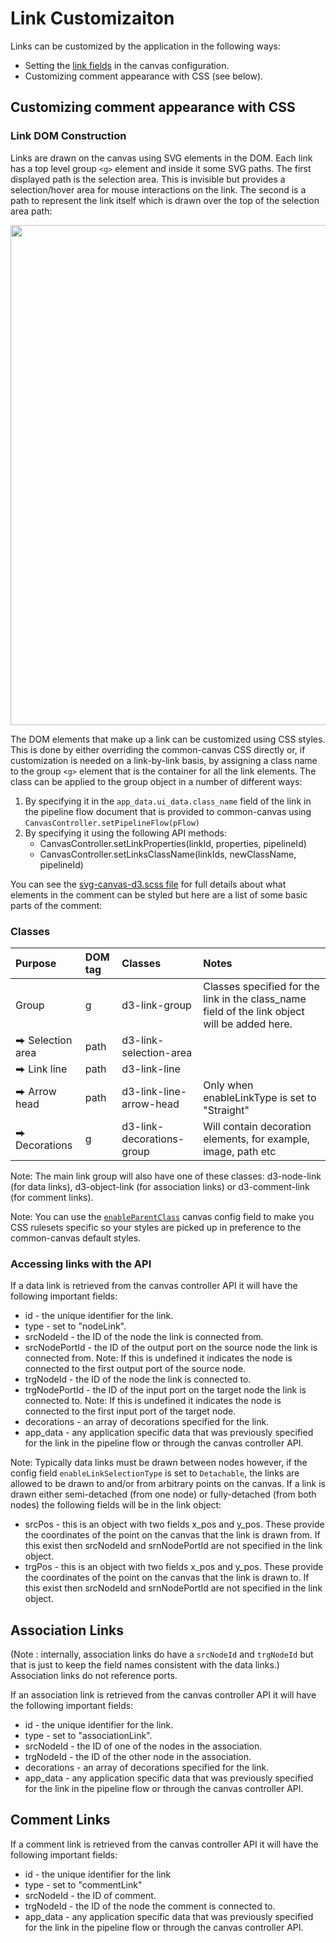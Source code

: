 # Link Customizaiton

Links can be customized by the application in the following ways:

* Setting the [link fields](03.02.01-canvas-config.md/#enablemarkdownincomments/#links) in  the canvas configuration.
* Customizing comment appearance with CSS (see below).


## Customizing comment appearance with CSS

### Link DOM Construction

Links are drawn on the canvas using SVG elements in the DOM. Each link has a top level group `<g>` element and inside it some SVG paths. The first displayed path is the selection area. This is invisible but provides a selection/hover area for mouse interactions on the link. The second is a path to represent the link itself which is drawn over the top of the selection area path:

<img src="../assets/cc-link-elements-dom.png" width="800" />

The DOM elements that make up a link can be customized using CSS styles. This is done by either overriding the common-canvas CSS directly or, if customization is needed on a link-by-link basis, by assigning a class name to the group `<g>` element that is the container for all the link elements. The class can be applied to the group object in a number of different ways:

1. By specifying it in the `app_data.ui_data.class_name` field of the link in the pipeline flow document that is provided to common-canvas using `CanvasController.setPipelineFlow(pFlow)`
2. By specifying it using the following API methods:
    * CanvasController.setLinkProperties(linkId, properties, pipelineId)
    * CanvasController.setLinksClassName(linkIds, newClassName, pipelineId)

You can see the [svg-canvas-d3.scss file](https://github.com/elyra-ai/canvas/blob/main/canvas_modules/common-canvas/src/common-canvas/svg-canvas-d3.scss) for full details about what elements in the comment can be styled but here are a list of some basic parts of the comment:


### Classes

| Purpose      | DOM tag                             | Classes      | Notes                            |
| :---------- | :----------------------------------- | :---------- | :----------------------------------- |
|Group	| g |	d3-link-group |	Classes specified for the link in the class_name field of the link object will be added here. |
|⮕ Selection area|	path |	d3-link-selection-area	| |
|⮕ Link line	| path |	d3-link-line |	 |
|⮕ Arrow head	| path |	d3-link-line-arrow-head |	Only when enableLinkType is set to "Straight" |
|⮕ Decorations	| g |	d3-link-decorations-group |	Will contain decoration elements, for example, image, path etc |

Note: The main link group will also have one of these classes: d3-node-link (for data links), d3-object-link (for association links) or d3-comment-link (for comment links).


Note: You can use the [`enableParentClass`](03.02.01-canvas-config.md#enableparentclass) canvas config field to make you CSS rulesets specific so your styles are picked up in preference to the common-canvas default styles.

### Accessing links with the API

If a data link is retrieved from the canvas controller API it will have the following important fields:

* id - the unique identifier for the link.
* type - set to "nodeLink".
* srcNodeId - the ID of the node the link is connected from.
* srcNodePortId - the ID of the output port on the source node the link is connected from. Note: If this is undefined it indicates the node is connected to the first output port of the source node.
* trgNodeId - the ID of the node the link is connected to.
* trgNodePortId - the ID of the input port on the target node the link is connected to. Note: If this is undefined it indicates the node is connected to the first input port of the target node.
* decorations - an array of decorations specified for the link.
* app_data - any application specific data that was previously specified for the link in the pipeline flow or through the canvas controller API.

Note: Typically data links must be drawn between nodes however, if the config field `enableLinkSelectionType` is set to `Detachable`, the links are allowed to be drawn to and/or from arbitrary points on the canvas. If a link is drawn either semi-detached (from one node) or fully-detached (from both nodes) the following fields will be in the link object:

* srcPos - this is an object with two fields x_pos and y_pos. These provide the coordinates of the point on the canvas that the link is drawn from. If this exist then srcNodeId and srnNodePortId are not specified in the link object.
* trgPos - this is an object with two fields x_pos and y_pos. These provide the coordinates of the point on the canvas that the link is drawn to. If this exist then srcNodeId and srnNodePortId are not specified in the link object.

## Association Links

 (Note : internally, association links do have a `srcNodeId` and `trgNodeId` but that is just to keep the field names consistent with the data links.) Association links do not reference ports.

If an association link is retrieved from the canvas controller API it will have the following important fields:

* id - the unique identifier for the link.
* type - set to "associationLink".
* srcNodeId - the ID of one of the nodes in the association.
* trgNodeId - the ID of the other node in the association.
* decorations - an array of decorations specified for the link.
* app_data - any application specific data that was previously specified for the link in the pipeline flow or through the canvas controller API.

## Comment Links

If a comment link is retrieved from the canvas controller API it will have the following important fields:

* id - the unique identifier for the link
* type - set to "commentLink"
* srcNodeId - the ID of comment.
* trgNodeId - the ID of the node the comment is connected to.
* app_data - any application specific data that was previously specified for the link in the pipeline flow or through the canvas controller API.

